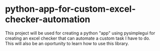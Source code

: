 # python-app-for-custom-excel-checker-automation

This project will be used for creating a python "app" using pysimplegui for creating an excel checker that can automate a custom task I have to do. This will also be an oportunity to learn how to use this library.